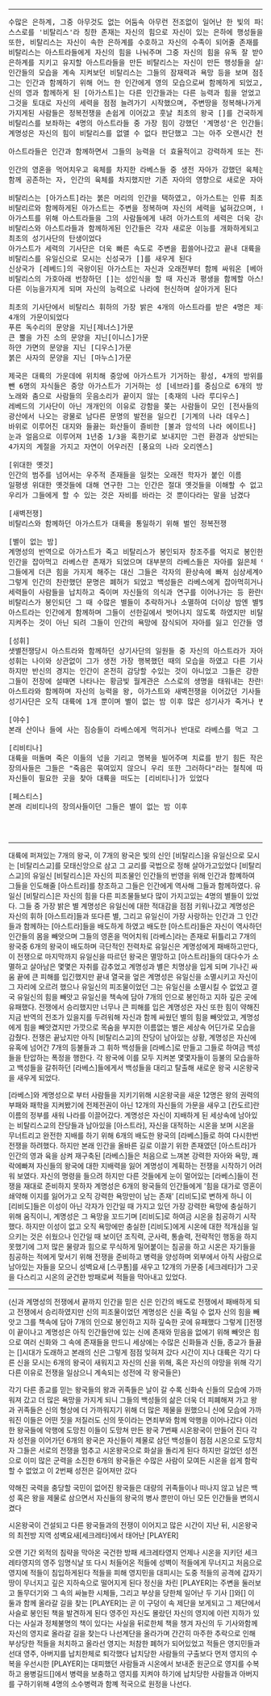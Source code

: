 
-----------------------------------------------------------------------------------------------------------------------------------------------------------------------------------------------------------------------
<pre>
수많은 은하계, 그중 아무것도 없는 어둠속 아무런 전조없이 일어난 한 빛의 파동과 함께 훗날 인간들이 신이라 부르는 존재가 첫 탄생하게 되었다.
스스로를 '비탈리스'라 칭한 존재는 자신의 힘으로 자신이 있는 은하에 행성들을 만들었고, 비탈리스가 만든 행성들중엔 다른 행성들 중 가장 많은 생명채를 지닌 지구가 있었다.
또한, 비탈리스는 자신이 속한 은하계를 수호하고 자신의 수족이 되어줄 존재를 창조하기 시작하여 영의 모습을 한 존재들을 창조하였는데, 그들을 아스트라라고 불렀다.
비탈리스는 아스트라들에게 자신의 힘을 나눠주며 그중 자신의 힘을 유독 잘 받아들이고 새로운 형태로 변형시키는 4명의 아스트라에게 다른 아스트라를 지휘할 권리를 주었다.
은하계를 지키고 유지할 아스트라들을 만든 비탈리스는 자신이 만든 행성들을 살피기 시작했고, 그는 수많은 행성들중 가장 생명력이 넘치는 지구에서 자신들의 문명을 이룩한 인간이란 존재들에게 관심이 가기 시작했다.
인간들의 모습을 계속 지켜보던 비탈리스는 그들의 잠재력과 욕망 등을 보며 점점 그들에게 빠져들고, 결국 인간이란 존재를 사랑하게되었다. 비탈리스는 자신이 사랑하는 인간들과 함꼐하고 싶다는 생각이 들었고
그는 인간과 함께하기 위해 어느 한 인간에게 영의 모습으로써 함께하게 되었고, 그가 처음 신에게 택함을 받은 인간 [아가스트]였다.
신의 영과 함께하게 된 [아가스트]는 다른 인간들과는 다른 능력과 힘을 얻었고 비탈리스교를 창설하게된다. 자신을 따르는 수많은 사람들을 보며 비탈리스에게 감사함을 느낀 [아가스트]는 비탈리스를 위한 나라를 새우겠단 목표를 가지게 되고
그것을 토대로 자신의 세력을 점점 늘려가기 시작했으며, 주변땅을 정복해나가게 된다. 비탈리스는 자신을 위해 정복전쟁을 해나가는 [아가스트]를 보며 그를 위해 영의 모습인 아스트라들을 [아가스트]의 인간들에게 함꼐하게 하였고, 각자 새로운 힘을 
가지게된 사람들은 정복전쟁을 손쉽게 이어갔고 훗날 최초의 왕국 []를 건국하게된다.
비탈리스를 보좌하는 4명의 아스트라들 중 가장 힘이 강했던 '계명성'은 인간들을 다스리고 은하계를 창조한 비탈리스를 존경했지만, 그의 마음은 점점 시기와 질투로 이어지며 결국 비탈리스의 힘과 자리를 탐내기 시작했다.
계명성은 자신의 힘이 비탈리스를 없앨 수 없다 판단했고 그는 아주 오랜시간 천천히 계획을 새워나갔다. 비탈리스와 함께하던 []의 왕[아가스트]을 보좌하는 7명의 아들들을 꼬드겨 그들이 각자의 국가를 만들게 하고.... (더보기)

아스트라들은 인간과 함께하면서 그들의 능력을 더 효율적이고 강력하게 또는 전혀 다른 방식으로 바꾸어주었다

인간의 영혼을 먹어치우고 육체를 차지한 라베스들 중 생전 자아가 강했던 육체는 그 자아를 토대로 새로운 육체와 능력을 가지게 되었고 그들 중에서는 라베스에게 이겨 자신의 영혼을 지킨자, 라베스의 영과 인간의 영이
함께 공존하는 자, 인간의 육체를 차지했지만 기존 자아의 영향으로 새로운 자아를 가진 자 등이 생겨났고, 세상 사람들은 그들을 생전의 기억도 새로이 역사한 목적도 전부 잊어버린, [몰각한 자]들이라 칭했다.

비탈리스는 [아가스트]라는 붉은 머리의 인간을 택하였고, 아가스트는 인류 최초로 영과 함께하는 자가 되었다.
비탈리르와 함께하게된 아가스트는 주변을 정복하며 자신의 세력을 넓혀갔으며, 비탈리스는 자신을 위해 나라를 만들려는
아가스트를 위해 아스트라들을 그의 사람들에게 내려 아가스트의 세력은 더욱 강해져갔다
비탈리스와 아스트라들과 함께하게된 인간들은 각자 새로운 이능를 개화하게되고 아가스트는 이능을 가진 자들로 부대를 편성
최초의 성기사단의 탄생이었다
아가스트가 세력의 기사단은 더욱 빠른 속도로 주변을 휩쓸어나갔고 끝내 대륙을 통일해 제국을 형성
비탈리스를 유일신으로 모시는 신성국가 []를 새우게 된다
신상국가 [레베드]의 국왕이된 아가스트는 자신과 오래전부터 함께 싸워온 [베아트리체]와 결혼하게되고 7명의 자식을 가지게 된다
비탈리스의 가호아래 번창하던 []는 성인식을 할 때 자신과 평생을 함께할 아스트라를 받게되고 많은 국민들이 각자
다른 이능을가지게 되며 자신의 능력으로 나라에 헌신하며 살아가게 된다

최초의 기사단에서 비탈리스 휘하의 가장 밝은 4개의 아스트라를 받은 4명은 제국이 세워지고 제국을 수호하는
4개의 가문이되었다
푸른 독수리의 문양을 지닌[제너스]가문
큰 뿔을 가진 소의 문양을 지닌[이니스]가문
하얀 가면의 문양을 지닌 [디우스]가문
붉은 사자의 문양을 지닌 [마누스]가문

제국은 대륙의 가운데에 위치해 중앙에 아가스트가 기거하는 황성, 4개의 방위를 수호하는 4개의 가문, 아가스트를 보좌하는 막내 아들을
뺀 6명의 자식들은 중앙 아가스트가 기거하는 성 [네브라]를 중심으로 6개의 방위를 이뤄 나라를 새운다
노래와 춤으로 사람들의 웃음소리가 끝이지 않는 [축재의 나라 루디우스] 
레베드의 기사단이 아닌 개개인의 이유로 강함을 쫒는 사람들이 모인 [전사들의 나라 아니무스]  
광산에서 나오는 광물로 남다른 문명의 발전을 일으킨 [기계의 나라 데우스]
바위로 이루어진 대지와 들끓는 화산들이 즐비한 [불과 암석의 나라 에이트나]
눈과 얼음으로 이루어져 1년중 1/3을 혹한기로 보내지만 그런 환경과 상반되는 따듯한 사람들이 모인[연민(겨울)의 나라 세템베르]
4가지의 계절을 가지고 자연이 어우러진 [풍요의 나라 오리엔스]

[위대한 옛것]
인간의 범주를 넘어서는 우주적 존재들을 일컷는 오래전 학자가 붙인 이름
일평생 위대한 옛것들에 대해 연구한 그는 인간은 절대 옛것들을 이해할 수 없고
우리가 그들에게 할 수 있는 것은 자비를 바라는 것 뿐이다라는 말을 남겼다
  
[새벽전쟁]
비탈리스와 함께하던 아가스트가 대륙을 통일하기 위해 벌인 정복전쟁

[별이 없는 밤]
계명성의 반역으로 아가스트가 죽고 비탈리스가 봉인되자 창조주를 억지로 봉인한 결과 세계를 이루던 법칙들이 조금씩 어긋나기 시작했고 인간들에게 헌신하던 아스트라들은
인간을 잡아먹고 라베스란 존재가 되었으며 대부분의 라베스들은 자아를 잃은체 인간을 잡아먹는 본능만이 남고 계명성은 반역을 도운 강력한 인간들이 자신을 해할까 두려워
그들에게 더큰 힘을 가지게 해주는 대신 그들은 각자의 환상속에 빠져 심상세계에 의식이 갇혀버리게 되고 그들의 육신은 자신의 왕좌에서 꿈에 빠진체 세월을 흘리고 있었다
그렇게 인간의 찬란했던 문명은 폐허가 되었고 백성들은 라베스에게 잡아먹히거나 그들을 피해 숨어살게 되고 제국을 피해 몸을 숨기던 대륙의 광신도, 혼돈을 쫒는자 등의
세력들이 사람들을 납치하고 죽이며 자신들의 의식과 연구를 이어나가는 등 환란이 계속되었다 
비탈리스가 봉인되던 그 때 수많은 별들이 추락하거나 소멸하여 더이상 밤엔 별빛이 없고 낮엔 태양이 달에가려진 일식이 계속되어 낮에도 빛을 볼 수 없는 시대가 되었다
아스트라는 인간에게 함께하며 그들이 선한길에서 벗어나지 않도록 하였지만 비탈리스가 봉인되고 계명성이 세상을 지배하면서 아스트라들은 인간에 악한 감정에 유혹에서 인간을
지켜주는 것이 아닌 되려 그들이 인간의 욕망에 잠식되어 자아를 잃고 인간들 영혼 깊숙한 곳에 빠졌고 그들의 힘만이 남아 인간들은 자신의 욕망에 따라 힘을 발휘했다

[성휘]
샛별전쟁당시 아스트라와 함께하던 상기사단의 일원들 중 자신의 아스트라가 자아를 가지는 것을 넘어 아스트라와 공명해 반신의 경지를 이룩한 자들을 성휘라 하였다
성휘는 나이와 상관없이 그가 생전 가장 행복했던 때의 모습을 하였고 다른 기사단보다 강한 힘을 가졌다
하지만 반신의 경지는 인간이 온전히 감당할 수있는 것이 아니었고 그들은 강한 힘을 사용하는 대신 자신의 생명을 태웠다
그들이 전장에 설때면 나타나는 황금빛 월계관은 스스로의 생명을 태워내는 찬란한 빛이었다 
아스트라와 함께하며 자신의 능력을 왕, 아가스트와 새벽전쟁을 이어갔던 기사들, 모두가 빛의 힘을 다룬다는 공통점이 있지만 그 힘의 형태는 모두 다르다는 특징이 있다
성기사단은 오직 대륙에 1개 뿐이며 별이 없는 밤 이후 많은 성기사가 죽거나 변질되고 몇몇 살아남은 소수의 성기사들은 행적이 불분명하다

[야수]
본래 산이나 들에 사는 짐승들이 라베스에게 먹히거나 반대로 라베스를 먹고 그 힘이 몸에 추척되어 짐승이상의 힘을 지는 괴물로 거듭난 존재

[리비티나]
대륙을 떠돌며 죽은 이들의 넋을 기리고 명복을 빌어주며 치료를 받기 힘든 작은 마을까지도 의술과 주술적 치료를 행하던 장의사들의 집단
장의사들은 그들은 "죽음은 묶여있지 않으니 우리 또한 그러하다"라는 철칙에 따라 떠돌아 다니며
자신들이 필요한 곳을 찾아 대륙을 떠도는 [리비티나]가 있었다

[페스티스]
본래 리비티나의 장의사들이던 그들은 별이 없는 밤 이후 


  
</pre>
--------------------------------------------------------------------------------------------------------------------------------------------------------------------------------------------------------------------------------

대륙에 퍼져있는 7개의 왕국, 이 7개의 왕국은 빛의 신인 [비탈리스]을 유일신으로 모시는 [비탈리스교]를 모태신앙으로 삼고 그 교리를 국법으로 정해 살아가고있었다 [비탈리스교]의 유일신 [비탈리스]은 자신의 피조물인 인간들의 번영을 위해 인간과 함꼐하여 그들을
인도해줄 [아스트라]를 창조하고 그들은 인간에게 역사해 그들과 함께하였다. 유일신 [비탈리스]은 자신의 힘을 다른 피조물들보다 많이 가지고있는 4명의 별들이 있었다. 그들 중 가장 밝은 별 계명성은 유일신에 대한 적대감을 점점 키워나갔고 계명성은 자신의
휘하 [아스트라]들과 또다른 별, 그리고 유일신이 가장 사랑하는 인간과 그 인간들과 함께하는 [아스트라]들을 배도하게 하였고 배도한 [아스트라]들은 자신이 역사하던 인간들의 몸을 빼앗으며 그들의 영혼을 먹어치워 [라베스]라는 존재로 뒤틀리고 7개의
왕국중 6개의 왕국이 배도하며 극단적인 전력차로 유일신은 계명성에게 패배하고만다, 이 전쟁으로 마지막까지 유일신을 따르던 왕국은 멸망하고 [아스트라]들의 대다수가 소멸하고 살아남은 몇몇은 자취를 감추었고 계명성과 별은 치명상을 입게 되며
기나긴 싸움 끝에 큰 피해를 입긴했지만 끝내 열국을 엎은 계명성은 유일신을 소멸시키고 자신이 그 자리에 오르려 했으나 유일신의 피조물이었던 그는 유일신을 소멸시킬 수 없었고 결국 유일신의 힘을 빼앗고 유일신을 책속에 담아 7개의 인으로 봉인하고
지하 깊은 곳에 유패했다. 전쟁에서 승리했지만 너무나 큰 피해를 입은 계명성은 자신 또한 힘이 약해진 지금 반역의 전조가 있을지를 두려워해 자신과 함께 싸웠던 별의 힘을 빼앗았고, 계명성에게 힘을 빼앗겼지만 가깟으로 목숨을 부지한 이름없는 별은 
세상속 어딘가로 모습을 감췄다. 전쟁은 끝났지만 아직 [비탈리스교]의 잔당이 남아있는 상황, 계명성은 자신에 유혹에 넘어간 7개의 등불들과 그 휘하 백성들을 [라베스]로 만들고 그들로 하여금 백성들을 탄압하는 폭정을 행한다. 각 왕국에 이를 모두
지켜본 몇몇자들이 등불의 모습을하고 백성들을 갈취하던 [라베스]들에게서 백성들을 대리고 탈출해 새로운 왕국 시온왕국을 새우게 되었다.

[라베스]와 계명성으로 부터 사람들을 지키기위해 시온왕국을 새운 12명은 왕의 권력의 부패와 패학을 지켜봤기에 전제전권이 아닌 12개의 자신들의 가문을 새우고 [칸도르]란 이름의 정부를 새워 나라를 이끌어갔다.
계명성은 자신이 지배하게 된 세상속에 남아있는 비탈리스교의 잔당들과 남아있을 [아스트라], 자신을 대적하는 시온을 보며 시온을 무너트리고 완전한 지배를 하기 위해 6개의 배도한 왕국의 [라베스]들로 하여 다시한번 전쟁을 하려했다.
하지만 본래 인간을 올바른 길로 이끌기 위한 존재였던 [아스트라]가 인간의 영과 육을 삼켜 재구축된 [라베스]들은 처음으로 느껴본 강력한 자아와 욕망, 쾌락에빠져 자신들의 왕국에 대한 지배력을 잃어 계명성이 계획하는 전쟁을 시작하기
어려워 보였다. 자신의 명령을 들으려 하지만 다른 것들에게 눈이 멀어있는 [라베스]들이 전쟁을 재대로 준비하지 못하자 계명성은 6개의 왕국들의 인간들에게 '힘을 대가로 영혼이 쇄약해 이지를 잃어가고 오직 강력한 욕망만이 남는 존재' [리비도]로
변하게 하니 이 [리비도]들은 이성이 아닌 각자가 인간일 때 가지고 있던 가장 강력한 욕망에 충실하기 위해 움직이니, 계명성은 그 욕망을 꼬드기며 [리비도]로 하여금 시온을 침공하기 시작했다.
하지만 이성이 없고 오직 욕망에만 충실한 [리비도]에게 시온에 대한 적개심을 일으키는 것은 쉬웠으나 인간일 때 보이던 조직력, 군사력, 통솔력, 전략적인 행동을 하지 못했기에 그저 많은 물량과 힘으로 무식하게 밀어붙이는 침공을 하고
시온은 자기들을 침공하는 적에게 맞서기 위해 전쟁을 준비하고 병력을 양성하며 외부에서 아직 사람으로 남아있는 자들을 모으니 성벽요새 [스쿠톰]를 새우고 12개의 가문중 [세크레타]가 그곳을 다스리고 시온의 굳건한 방패로써 적들을 막아내고 있었다.


---------------------------------------------------------------------------------------------------------------------------------------------------------------------------------------------------------------------------


(신과 계명성의 전쟁에서 끝까지 인간을 믿은 신은 인간의 배도로 전쟁에서 패배하게 되고 전쟁에서 승리하였지만 신의 피조물이었던 계명성은 신을 죽일 수 없자 신의 힘을 빼앗고 그를 책속에 담아 7개의 인으로 봉인하고 지하 깊숙한 곳에 유패했다
그렇게 []전쟁이 끝이나고 계명성은 아직 인간들안에 있는 신에 존재와 믿음을 없에기 위해 빼앗은 힘으로 여러 신화와 그 속에 존재들을 만드니 세상에는 수많은 신화들과 신들, 종교가 들끓는 []시대가 도래하고 본래의 신은 그렇게 점점 잊혀져 갔다
시간이 지나 대륙은 각기 다른 신을 모시는 6개의 왕국이 새워지고 자신의 신을 위해, 혹은 자신의 야망을 위해 각기 다른 이유로 전쟁을 일삼으니 계속되는 성전에 각 왕국들은)

각기 다른 종교를 믿는 왕국들의 왕과 귀족들은 날이 갈 수록 신화속 신들의 모습에 가까워져 갔고 더 많은 욕망을 가지게 되니 그들의 백성들의 삶은 더욱 더 피폐해져 가고 왕과 귀족들은 신의 형상에 더 가까워지기 위해 더 많은 제물을 원했으니
신에 모습에 가까워진 이들은 어떤 짓을 저질러도 신의 뜻이라는 면죄부와 함께 악행을 이어나갔다 이러한 왕국들에 악행에 도망친 이들이 도망쳐 만든 왕국 7번째 시온왕국이 만들어 진다 각자 성전을 이어가던 6개의 왕국은 자신들이 제물로 삼던
백성들이 점점 시온으로 도망치자 그들은 서로의 전쟁을 멈추고 시온왕국으로 화살을 돌리게 된다 하지만 길었던 성전으로 이미 많은 군력을 소진한 6개의 왕국들은 수많은 사람이 모여든 시온을 쉽게 함락할 수 없었고 이 2번째 성전은 길어져만 갔다

약해진 국력을 충당할 국민이 없어진 왕국들은 대량의 귀족들이나 떠나지 않고 남은 백성 혹은 왕을 제물로 삼으면서 자신들의 왕국의 병사 뿐만이 아닌 모든 인간들을 변의시켰다

시온왕국이 건설되고 다른 왕국들과의 전쟁이 이어지고 많은 시간이 지난 뒤, 시온왕국의 최전방 지역 성벽요새[세크레타]에서 태어난 [PLAYER]

오랜 기간 외적의 침략을 막아온 국건한 방패 세크레타영지 언제나 시온을 지키던 세크레타영지의 영주 임명식날 또 다시 처들어온 적들에 성벽이 적들에게 무너지고 처음으로 영지에 적들이 침입하게된다 적들을 피해 영지민을 대피시는 
도중 적들의 공격에 갑자기 땅이 무너지고 깊은 지하속으로 떨어지게 된다 정신을 차린 [PLAYER]는 주변을 둘러보고 돌무더기와 그 속의 싸늘한 시체들, 그리고 부상을 당한체 일어난 두 기사 []와[] 이 둘과 함께 올라갈 길을 찾는 [PLAYER]는
곧 이 구덩이 속 제단을 보게되고 그 제단에서 사슬로 봉인된 책을 발견하게 된다 영주인 자신도 몰랐던 자신의 영지에 이런 지하가 있다는 사실과 정체불명의 책이 있다는 사실을 뒤로한체 책을 챙겨 자신의 두 기사와함께 자신의 영지로 올라갈
길을 찾는다 나선계단을 올라가며 간간히 마주한 추락으로 인해 부상당한 적들을 처치하고 올라선 영지는 처참한 폐허가 되어있었고 적들은 영지민들과 선대 영주, 아버지를 납치한체로 퇴각했다 납치당한 사람들의 구출보다 먼저 영지의 수복을
우선시한 [PLAYER]는 대피했던 사람들과 시온에서 보내준 원군으로 영지를 수복하고 용병길드[]에서 병력을 보충하고 영지를 지켜야 하기에 납치당한 사람들과 아버지를 구하기위해 4명의 소수병력과 함꼐 적국으로 원정을 나선다.




